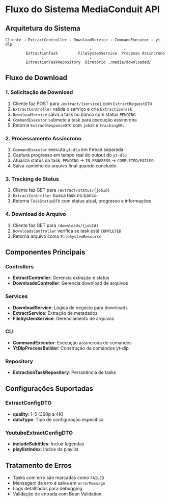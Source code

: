 # Fluxo do Sistema MediaConduit API

## Arquitetura do Sistema

```
Cliente → ExtractController → DownloadService → CommandExecutor → yt-dlp
                ↓                    ↓              ↓
         ExtractionTask         FileSystemService  Processo Assíncrono
                ↓                    ↓
         ExtractionTaskRepository  Diretório ./media/downloaded/
```

## Fluxo de Download

### 1. Solicitação de Download
1. Cliente faz POST para `/extract/{service}` com `ExtractRequestDTO`
2. `ExtractController` valida o serviço e cria `ExtractionTask`
3. `DownloadService` salva a task no banco com status `PENDING`
4. `CommandExecutor` submete a task para execução assíncrona
5. Retorna `ExtractResponseDTO` com `jobId` e `trackingURL`

### 2. Processamento Assíncrono
1. `CommandExecutor` executa `yt-dlp` em thread separada
2. Captura progresso em tempo real do output do `yt-dlp`
3. Atualiza status da task: `PENDING` → `IN_PROGRESS` → `COMPLETED/FAILED`
4. Salva caminho do arquivo final quando concluído

### 3. Tracking de Status
1. Cliente faz GET para `/extract/status/{jobId}`
2. `ExtractController` busca task no banco
3. Retorna `TaskStatusDTO` com status atual, progresso e informações

### 4. Download do Arquivo
1. Cliente faz GET para `/downloads/{jobId}`
2. `DownloadsController` verifica se task está `COMPLETED`
3. Retorna arquivo como `FileSystemResource`

## Componentes Principais

### Controllers
- **ExtractController**: Gerencia extração e status
- **DownloadsController**: Gerencia download de arquivos

### Services
- **DownloadService**: Lógica de negócio para downloads
- **ExtractService**: Extração de metadados
- **FileSystemService**: Gerenciamento de arquivos

### CLI
- **CommandExecutor**: Execução assíncrona de comandos
- **YtDlpProcessBuilder**: Construção de comandos yt-dlp

### Repository
- **ExtractionTaskRepository**: Persistência de tasks

## Configurações Suportadas

### ExtractConfigDTO
- **quality**: 1-5 (360p a 4K)
- **dataType**: Tipo de configuração específica

### YoutubeExtractConfigDTO
- **includeSubtitles**: Incluir legendas
- **playlistIndex**: Índice da playlist

## Tratamento de Erros

- Tasks com erro são marcadas como `FAILED`
- Mensagem de erro é salva em `errorMessage`
- Logs detalhados para debugging
- Validação de entrada com Bean Validation
